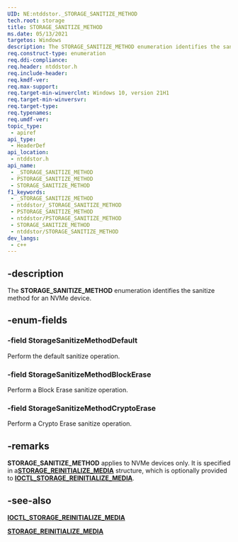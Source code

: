 ```yaml
---
UID: NE:ntddstor._STORAGE_SANITIZE_METHOD
tech.root: storage
title: STORAGE_SANITIZE_METHOD
ms.date: 05/13/2021
targetos: Windows
description: The STORAGE_SANITIZE_METHOD enumeration identifies the sanitize method for an NVMe device.
req.construct-type: enumeration
req.ddi-compliance: 
req.header: ntddstor.h
req.include-header: 
req.kmdf-ver: 
req.max-support: 
req.target-min-winverclnt: Windows 10, version 21H1
req.target-min-winversvr: 
req.target-type: 
req.typenames: 
req.umdf-ver: 
topic_type:
 - apiref
api_type:
 - HeaderDef
api_location:
 - ntddstor.h
api_name:
 - _STORAGE_SANITIZE_METHOD
 - PSTORAGE_SANITIZE_METHOD
 - STORAGE_SANITIZE_METHOD
f1_keywords:
 - _STORAGE_SANITIZE_METHOD
 - ntddstor/_STORAGE_SANITIZE_METHOD
 - PSTORAGE_SANITIZE_METHOD
 - ntddstor/PSTORAGE_SANITIZE_METHOD
 - STORAGE_SANITIZE_METHOD
 - ntddstor/STORAGE_SANITIZE_METHOD
dev_langs:
 - c++
---
```


## -description

The **STORAGE_SANITIZE_METHOD** enumeration identifies the sanitize method for an NVMe device.

## -enum-fields

### -field StorageSanitizeMethodDefault

Perform the default sanitize operation.

### -field StorageSanitizeMethodBlockErase

Perform a Block Erase sanitize operation.

### -field StorageSanitizeMethodCryptoErase

Perform a Crypto Erase sanitize operation.

## -remarks

**STORAGE_SANITIZE_METHOD** applies to NVMe devices only. It is specified in a[**STORAGE_REINITIALIZE_MEDIA**](ns-ntddstor-storage_reinitialize_media.md) structure, which is optionally provided to [**IOCTL_STORAGE_REINITIALIZE_MEDIA**](ni-ntddstor-ioctl_storage_reinitialize_media.md).

## -see-also

[**IOCTL_STORAGE_REINITIALIZE_MEDIA**](ni-ntddstor-ioctl_storage_reinitialize_media.md)

[**STORAGE_REINITIALIZE_MEDIA**](ns-ntddstor-storage_reinitialize_media.md)
